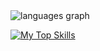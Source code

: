 <img src="https://github-readme-stats.vercel.app/api/top-langs?username=theaungphyo&locale=en&layout=compact&hide_title=true&langs_count=8&theme=dracula&hide_border=false&order=2"  alt="languages graph"  />

[![My Top Skills](https://skillicons.dev/icons?i=js,ts,bun,go,react,redux,nextjs,nodejs,express,nestjs,mongodb,postgres,threejs)](https://aungphyo.dev)


